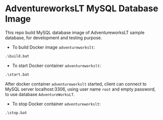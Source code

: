 # AdventureworksLT MySQL Database Image

This repo build MySQL database image of AdventureworksLT sample database, for development and testing purpose.

- To build Docker image `adventureworkslt`:

```cmd
.\build.bat
```

- To start Docker container `adventureworkslt`:

```cmd
.\start.bat
```

After docker container `adventureworkslt` started, client can connect to MySQL server localhost:3306, using user name `root` and empty password, to use database `AdventureWorksLT`.

- To stop Docker container `adventureworkslt`:

```cmd
.\stop.bat
```
